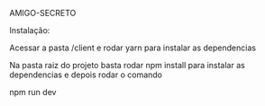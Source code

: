 AMIGO-SECRETO

Instalação:

Acessar a pasta /client e rodar yarn para instalar as dependencias

Na pasta raiz do projeto basta rodar npm install para instalar as dependencias e depois rodar o comando

npm run dev 
